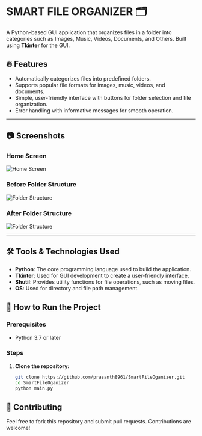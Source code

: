 # SMART FILE ORGANIZER 🗂️

A Python-based GUI application that organizes files in a folder into categories such as Images, Music, Videos, Documents, and Others. Built using **Tkinter** for the GUI.

## 🔥 Features
- Automatically categorizes files into predefined folders.
- Supports popular file formats for images, music, videos, and documents.
- Simple, user-friendly interface with buttons for folder selection and file organization.
- Error handling with informative messages for smooth operation.

---

## 📷 Screenshots

### **Home Screen**
![Home Screen](<img  src='../SmartFileOrganizer/public/app.png' alt='app-logo'/>)

### **Before Folder Structure**
![Folder Structure](<img  src='../SmartFileOrganizer/public/before.png' alt='app-logo'/>)

### **After Folder Structure**
![Folder Structure](<img  src='../SmartFileOrganizer/public/after.png' alt='app-logo'/>)

---

## 🛠️ Tools & Technologies Used

- **Python**: The core programming language used to build the application.
- **Tkinter**: Used for GUI development to create a user-friendly interface.
- **Shutil**: Provides utility functions for file operations, such as moving files.
- **OS**: Used for directory and file path management.


## 🚀 How to Run the Project

### **Prerequisites**
- Python 3.7 or later


### **Steps**
1. **Clone the repository:**
   ```bash
   git clone https://github.com/prasanth8961/SmartFileOganizer.git
   cd SmartFileOganizer
   python main.py

## 🤝 Contributing

Feel free to fork this repository and submit pull requests. Contributions are welcome!
